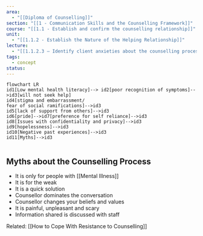 ```yaml
---
area:
  - "[[Diploma of Counselling]]"
section: "[[1 - Communication Skills and the Counselling Framework]]"
course: "[[1.1 - Establish and confirm the counselling relationship]]"
unit:
  - "[[1.1.2 - Establish the Nature of the Helping Relationship]]"
lecture:
  - "[[1.1.2.3 – Identify client anxieties about the counselling process and explore with clients]]"
tags:
  - concept
status:
---
```



```mermaid
flowchart LR
id1[Low mental health literacy]--> id2[poor recognition of symptoms]-->id3[will not seek help] 
id4[stigma and embarrassment/
fear of social ramifications]-->id3
id5[lack of support from others]-->id3
id6[pride]-->id7[preference for self reliance]-->id3
id8[Issues with confidentiality and privacy]-->id3
id9[hopelessness]-->id3
id10[Negative past experiences]-->id3
id11[Myths]-->id3


```

## Myths about the Counselling Process
- It is only for people with [[Mental Illness]]
- It is for the weak
- It is a quick solution
- Counsellor dominates the conversation
- Counsellor changes your beliefs and values
- It is painful, unpleasant and scary
- Information shared is discussed with staff


Related: [[How to Cope With Resistance to Counselling]]